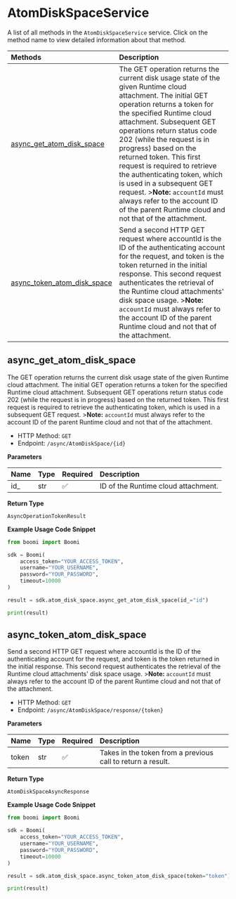# AtomDiskSpaceService

A list of all methods in the `AtomDiskSpaceService` service. Click on the method name to view detailed information about that method.

| Methods                                                     | Description                                                                                                                                                                                                                                                                                                                                                                                                                                                                                                                                  |
| :---------------------------------------------------------- | :------------------------------------------------------------------------------------------------------------------------------------------------------------------------------------------------------------------------------------------------------------------------------------------------------------------------------------------------------------------------------------------------------------------------------------------------------------------------------------------------------------------------------------------- |
| [async_get_atom_disk_space](#async_get_atom_disk_space)     | The GET operation returns the current disk usage state of the given Runtime cloud attachment. The initial GET operation returns a token for the specified Runtime cloud attachment. Subsequent GET operations return status code 202 (while the request is in progress) based on the returned token. This first request is required to retrieve the authenticating token, which is used in a subsequent GET request. \>**Note:** `accountId` must always refer to the account ID of the parent Runtime cloud and not that of the attachment. |
| [async_token_atom_disk_space](#async_token_atom_disk_space) | Send a second HTTP GET request where accountId is the ID of the authenticating account for the request, and token is the token returned in the initial response. This second request authenticates the retrieval of the Runtime cloud attachments' disk space usage. \>**Note:** `accountId` must always refer to the account ID of the parent Runtime cloud and not that of the attachment.                                                                                                                                                 |

## async_get_atom_disk_space

The GET operation returns the current disk usage state of the given Runtime cloud attachment. The initial GET operation returns a token for the specified Runtime cloud attachment. Subsequent GET operations return status code 202 (while the request is in progress) based on the returned token. This first request is required to retrieve the authenticating token, which is used in a subsequent GET request. \>**Note:** `accountId` must always refer to the account ID of the parent Runtime cloud and not that of the attachment.

- HTTP Method: `GET`
- Endpoint: `/async/AtomDiskSpace/{id}`

**Parameters**

| Name | Type | Required | Description                         |
| :--- | :--- | :------- | :---------------------------------- |
| id\_ | str  | ✅       | ID of the Runtime cloud attachment. |

**Return Type**

`AsyncOperationTokenResult`

**Example Usage Code Snippet**

```python
from boomi import Boomi

sdk = Boomi(
    access_token="YOUR_ACCESS_TOKEN",
    username="YOUR_USERNAME",
    password="YOUR_PASSWORD",
    timeout=10000
)

result = sdk.atom_disk_space.async_get_atom_disk_space(id_="id")

print(result)
```

## async_token_atom_disk_space

Send a second HTTP GET request where accountId is the ID of the authenticating account for the request, and token is the token returned in the initial response. This second request authenticates the retrieval of the Runtime cloud attachments' disk space usage. \>**Note:** `accountId` must always refer to the account ID of the parent Runtime cloud and not that of the attachment.

- HTTP Method: `GET`
- Endpoint: `/async/AtomDiskSpace/response/{token}`

**Parameters**

| Name  | Type | Required | Description                                                 |
| :---- | :--- | :------- | :---------------------------------------------------------- |
| token | str  | ✅       | Takes in the token from a previous call to return a result. |

**Return Type**

`AtomDiskSpaceAsyncResponse`

**Example Usage Code Snippet**

```python
from boomi import Boomi

sdk = Boomi(
    access_token="YOUR_ACCESS_TOKEN",
    username="YOUR_USERNAME",
    password="YOUR_PASSWORD",
    timeout=10000
)

result = sdk.atom_disk_space.async_token_atom_disk_space(token="token")

print(result)
```

